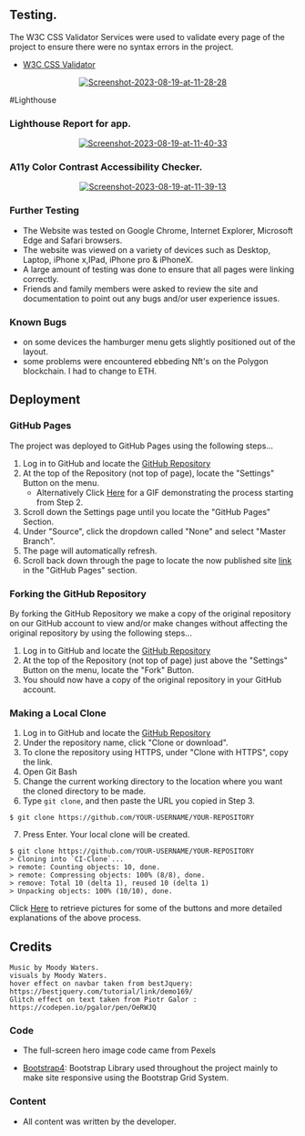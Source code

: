 ## Testing.

The W3C CSS Validator Services were used to validate every page of the project to ensure there were no syntax errors in the project.

-   [W3C CSS Validator](https://jigsaw.w3.org/css-validator/#validate_by_input) 
   <div align="center"> 
<a href="https://ibb.co/9pkJCwt"><img src="https://i.ibb.co/JcwNMxQ/Screenshot-2023-08-19-at-11-28-28.png" alt="Screenshot-2023-08-19-at-11-28-28" border="0"></a>
   </div>



    
 #Lighthouse   
    
### Lighthouse Report for app. 
<div align="center">
<a href="https://ibb.co/QMhTc94"><img src="https://i.ibb.co/RctsS2q/Screenshot-2023-08-19-at-11-40-33.png" alt="Screenshot-2023-08-19-at-11-40-33" border="0"></a><br />
</div>

### A11y Color Contrast Accessibility Checker.
<div align="center">
<a href="https://ibb.co/LnZy6JT"><img src="https://i.ibb.co/KFrg7Lt/Screenshot-2023-08-19-at-11-39-13.png" alt="Screenshot-2023-08-19-at-11-39-13" border="0"></a><br />
        </div>


### Further Testing

-   The Website was tested on Google Chrome, Internet Explorer, Microsoft Edge and Safari browsers.
-   The website was viewed on a variety of devices such as Desktop, Laptop, iPhone x,IPad, iPhone pro & iPhoneX.
-   A large amount of testing was done to ensure that all pages were linking correctly.
-   Friends and family members were asked to review the site and documentation to point out any bugs and/or user experience issues.

### Known Bugs

-   on some devices the hamburger menu gets slightly positioned out of the layout.
-    some problems were encountered ebbeding Nft's on the Polygon blockchain. I had to change to ETH.
    
    
  

## Deployment

### GitHub Pages

The project was deployed to GitHub Pages using the following steps...

1. Log in to GitHub and locate the [GitHub Repository](https://github.com/)
2. At the top of the Repository (not top of page), locate the "Settings" Button on the menu.
    - Alternatively Click [Here](https://raw.githubusercontent.com/) for a GIF demonstrating the process starting from Step 2.
3. Scroll down the Settings page until you locate the "GitHub Pages" Section.
4. Under "Source", click the dropdown called "None" and select "Master Branch".
5. The page will automatically refresh.
6. Scroll back down through the page to locate the now published site [link](https://github.com) in the "GitHub Pages" section.

### Forking the GitHub Repository

By forking the GitHub Repository we make a copy of the original repository on our GitHub account to view and/or make changes without affecting the original repository by using the following steps...

1. Log in to GitHub and locate the [GitHub Repository](https://github.com/Moodyw03/MW-WEB-22apr)
2. At the top of the Repository (not top of page) just above the "Settings" Button on the menu, locate the "Fork" Button.
3. You should now have a copy of the original repository in your GitHub account.

### Making a Local Clone

1. Log in to GitHub and locate the [GitHub Repository](https://github.com/Moodyw03/MW-WEB-22apr)
2. Under the repository name, click "Clone or download".
3. To clone the repository using HTTPS, under "Clone with HTTPS", copy the link.
4. Open Git Bash
5. Change the current working directory to the location where you want the cloned directory to be made.
6. Type `git clone`, and then paste the URL you copied in Step 3.

```
$ git clone https://github.com/YOUR-USERNAME/YOUR-REPOSITORY
```

7. Press Enter. Your local clone will be created.

```
$ git clone https://github.com/YOUR-USERNAME/YOUR-REPOSITORY
> Cloning into `CI-Clone`...
> remote: Counting objects: 10, done.
> remote: Compressing objects: 100% (8/8), done.
> remove: Total 10 (delta 1), reused 10 (delta 1)
> Unpacking objects: 100% (10/10), done.
```

Click [Here](https://help.github.com/en/github/creating-cloning-and-archiving-repositories/cloning-a-repository#cloning-a-repository-to-github-desktop) to retrieve pictures for some of the buttons and more detailed explanations of the above process.

## Credits
    Music by Moody Waters. 
    visuals by Moody Waters.
    hover effect on navbar taken from bestJquery: https://bestjquery.com/tutorial/link/demo169/
    Glitch effect on text taken from Piotr Galor : https://codepen.io/pgalor/pen/OeRWJQ
    

### Code

-   The full-screen hero image code came from Pexels

-   [Bootstrap4](https://getbootstrap.com/docs/4.4/getting-started/introduction/): Bootstrap Library used throughout the project mainly to make site responsive using the Bootstrap Grid System.



### Content

-   All content was written by the developer.

